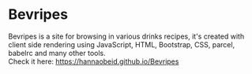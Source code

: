# Bevripes 
Bevripes is a site for browsing in various drinks recipes, it's created with client side rendering using JavaScript, HTML, Bootstrap, CSS, parcel, babelrc and many other tools.<br/>
Check it here: https://hannaobeid.github.io/Bevripes
